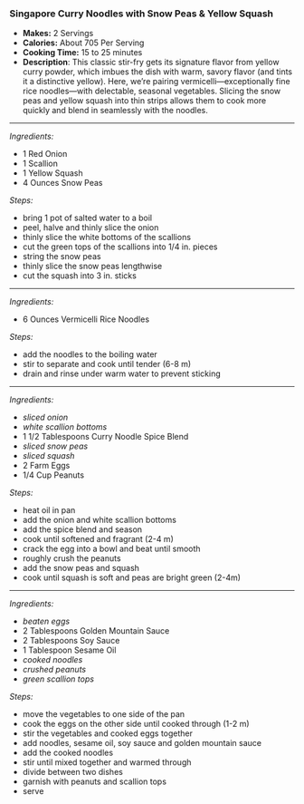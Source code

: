 ### Singapore Curry Noodles with Snow Peas & Yellow Squash

* **Makes:** 2 Servings
* **Calories:** About 705 Per Serving
* **Cooking Time:** 15 to 25 minutes
* **Description**: 
 This classic stir-fry gets its signature flavor from yellow curry powder, which imbues the dish with warm, savory flavor (and tints it a distinctive yellow). Here, we’re pairing vermicelli—exceptionally fine rice noodles—with delectable, seasonal vegetables. Slicing the snow peas and yellow squash into thin strips allows them to cook more quickly and blend in seamlessly with the noodles.

 
-----
*Ingredients:*
* 1 Red Onion
* 1 Scallion
* 1 Yellow Squash
* 4 Ounces Snow Peas

*Steps:*
* bring 1 pot of salted water to a boil
* peel, halve and thinly slice the onion
* thinly slice the white bottoms of the scallions
* cut the green tops of the scallions into 1/4 in. pieces
* string the snow peas
* thinly slice the snow peas lengthwise
* cut the squash into 3 in. sticks


-----
*Ingredients:*
* 6 Ounces Vermicelli Rice Noodles

*Steps:*
* add the noodles to the boiling water
* stir to separate and cook until tender (6-8 m)
* drain and rinse under warm water to prevent sticking


-----
*Ingredients:*
* *sliced onion*
* *white scallion bottoms*
* 1 1/2 Tablespoons Curry Noodle Spice Blend 
* *sliced snow peas*
* *sliced squash*
* 2 Farm Eggs
* 1/4 Cup Peanuts

*Steps:*
* heat oil in pan
* add the onion and white scallion bottoms
* add the spice blend and season
* cook until softened and fragrant (2-4 m)
* crack the egg into a bowl and beat until smooth
* roughly crush the peanuts
* add the snow peas and squash
* cook until squash is soft and peas are bright green (2-4m)


-----
*Ingredients:*
* *beaten eggs*
* 2 Tablespoons Golden Mountain Sauce
* 2 Tablespoons Soy Sauce
* 1 Tablespoon Sesame Oil
* *cooked noodles*
* *crushed peanuts*
* *green scallion tops*

*Steps:*
* move the vegetables to one side of the pan
* cook the eggs on the other side until cooked through (1-2 m)
* stir the vegetables and cooked eggs together
* add noodles, sesame oil, soy sauce and golden mountain sauce
* add the cooked noodles
* stir until mixed together and warmed through
* divide between two dishes
* garnish with peanuts and scallion tops
* serve
